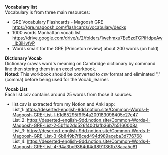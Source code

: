**Vocabulary list**  
Vocabulary is from three main resources:  
   + GRE Vocabulary Flashcards - Magoosh GRE  
   https://gre.magoosh.com/flashcards/vocabulary/decks
   + 1000 words Manhattan vocab list
   https://drive.google.com/drive/u/2/folders/1wehmxu7Ee5zqTGPiHdpeAw_Ib3iHvfyP
   + Words smart for the GRE (Princeton review) about 200 words (on hold)

**Dictionary Vocab**  
Dictionary crawls word's meaning on Cambridge dictionary by command line then storing them in an excel workbook.  
**Noted**: This workbook should be converted to *csv* format and eliminated "," (comma) before being used for the Vocab_learner.

**Vocab List**  
Each list.csv contains around 25 words from those 3 sources.  
   + list.csv is extracted from my Notion and Anki app:  
    List_1: https://deserted-english-9dd.notion.site/Common-Words-I-Magoosh-GRE-List-I-b1d65295f9f54a209183096405c27e47  
    List_2: https://deserted-english-9dd.notion.site/Common-Words-I-Magoosh-GRE-List-2-5bf1d2dd526f4001afb36b7b5160008a  
    List_3: https://deserted-english-9dd.notion.site/Common-Words-I-Magoosh-GRE-List-3-6b849b7f8ced494d989aceba3d776768  
    List_4: https://deserted-english-9dd.notion.site/Common-Words-I-Magoosh-GRE-List-4-94a3bc9364df4df891f36fb78aca5c81
